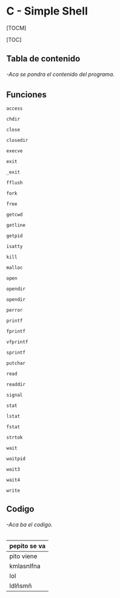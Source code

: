 # C - Simple Shell

 [TOCM]

 [TOC]

## Tabla de contenido

###### -Aca se pondra el contenido del programa.

## Funciones

`access`

`chdir`

`close`

`closedir`

`execve`

`exit`

`_exit`

`fflush`

`fork`

`free`

`getcwd`

`getline`

`getpid`

`isatty`

`kill`

`malloc`

`open`

`opendir`

`opendir`

`perror`

`printf`

`fprintf`

`vfprintf`

`sprintf`

`putchar`

`read`

`readdir`

`signal`

`stat`

`lstat`

`fstat`

`strtok`

`wait`

`waitpid`

`wait3`

`wait4`

`write`

## Codigo
###### -Aca ba el codigo.




| pepito se va |
| ------------ |
|   pito viene |
|kmlasnlfna|
|lol
|ldlñsmñ